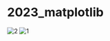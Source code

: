 # 2023_matplotlib
![2](https://github.com/iusmanof/2023_matplotlib/assets/74846667/37f1363a-6ae9-40b4-bdb6-00ed3c8e5dd7)
![1](https://github.com/iusmanof/2023_matplotlib/assets/74846667/69d8d006-defb-42eb-b965-ae9d327d8c80)
